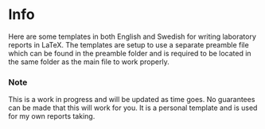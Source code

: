 # Info
Here are some templates in both English and Swedish for writing laboratory reports in LaTeX. The templates are setup to use a separate preamble file which can be found in the preamble folder and is required to be located in the same folder as the main file to work properly.

### Note
This is a work in progress and will be updated as time goes. No guarantees can be made that this will work for you. It is a personal template and is used for my own reports taking.
